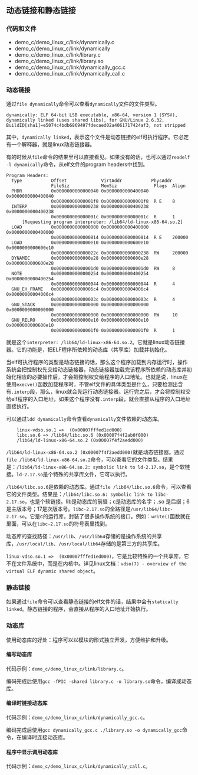 ## 动态链接和静态链接

### 代码和文件

- demo_c/demo_linux_c/link/dynamically.c
- demo_c/demo_linux_c/link/dynamically
- demo_c/demo_linux_c/link/library.c
- demo_c/demo_linux_c/link/library.so
- demo_c/demo_linux_c/link/dynamically_gcc.c
- demo_c/demo_linux_c/link/dynamically_call.c

### 动态链接

通过`file dynamically`命令可以查看`dynamically`文件的文件类型。

```
dynamically: ELF 64-bit LSB executable, x86-64, version 1 (SYSV), dynamically linked (uses shared libs), for GNU/Linux 2.6.32, BuildID[sha1]=e5074c4bdb6869497fdecaed02a4061717424af3, not stripped
```

其中，`dynamically linked`，表示这个文件是动态链接的elf可执行程序。它必定有一个解释器，就是linux动态链接器。

有的时候从`file`命令的结果里可以直接看见。如果没有的话，也可以通过`readelf -l dynamically`命令，从elf文件的program headers中找到。

```
Program Headers:
  Type           Offset             VirtAddr           PhysAddr
                 FileSiz            MemSiz              Flags  Align
  PHDR           0x0000000000000040 0x0000000000400040 0x0000000000400040
                 0x00000000000001f8 0x00000000000001f8  R E    8
  INTERP         0x0000000000000238 0x0000000000400238 0x0000000000400238
                 0x000000000000001c 0x000000000000001c  R      1
      [Requesting program interpreter: /lib64/ld-linux-x86-64.so.2]
  LOAD           0x0000000000000000 0x0000000000400000 0x0000000000400000
                 0x0000000000000814 0x0000000000000814  R E    200000
  LOAD           0x0000000000000e10 0x0000000000600e10 0x0000000000600e10
                 0x000000000000022c 0x0000000000000238  RW     200000
  DYNAMIC        0x0000000000000e28 0x0000000000600e28 0x0000000000600e28
                 0x00000000000001d0 0x00000000000001d0  RW     8
  NOTE           0x0000000000000254 0x0000000000400254 0x0000000000400254
                 0x0000000000000044 0x0000000000000044  R      4
  GNU_EH_FRAME   0x00000000000006c4 0x00000000004006c4 0x00000000004006c4
                 0x000000000000003c 0x000000000000003c  R      4
  GNU_STACK      0x0000000000000000 0x0000000000000000 0x0000000000000000
                 0x0000000000000000 0x0000000000000000  RW     10
  GNU_RELRO      0x0000000000000e10 0x0000000000600e10 0x0000000000600e10
                 0x00000000000001f0 0x00000000000001f0  R      1
```

就是这个`interpreter: /lib64/ld-linux-x86-64.so.2`。它就是linux动态链接器。它的功能是，把ELF程序所依赖的动态库（共享库）加载并初始化。

当elf可执行程序的类型是动态链接的话，那么这个程序加载到内存运行时，操作系统会把控制权先交给动态链接器，动态链接器加载完该程序所依赖的动态库并初始化相应的必要操作后，才会把控制权交给程序的入口地址。也就是说，linux在使用`execve()`函数加载程序时，不管elf文件的具体类型是什么，只要检测出含有`.interp`段，那么，linux就会先运行动态链接器。运行完之后，才会将控制权交给elf程序的入口地址，如果这个程序没有`.interp`段，就会直接从程序的入口地址直接执行。

可以通过`ldd dynamically`命令查看`dynamically`文件依赖的动态库。

```
    linux-vdso.so.1 =>  (0x00007fffed1ed000)
    libc.so.6 => /lib64/libc.so.6 (0x00007f4f2ab0f000)
    /lib64/ld-linux-x86-64.so.2 (0x00007f4f2aedd000)
```

`/lib64/ld-linux-x86-64.so.2 (0x00007f4f2aedd000)`就是动态链接器。通过`file /lib64/ld-linux-x86-64.so.2`命令，可以查看它的文件类型。结果是：`/lib64/ld-linux-x86-64.so.2: symbolic link to ld-2.17.so`，是个软链接。`ld-2.17.so`是个特殊的共享库文件，它可以执行。

`/lib64/libc.so.6`是依赖的动态库。通过`file /lib64/libc.so.6`命令，可以查看它的文件类型。结果是：`/lib64/libc.so.6: symbolic link to libc-2.17.so`，也是个软链接。lib是动态库的前缀；c是动态库的名字；.so 是后缀；6是主版本号；17是次版本号。`libc-2.17.so`的全路径是`/usr/lib64/libc-2.17.so`。它是c的运行库，封装了很多操作系统的接口。例如：`write()`函数就在里面，可以在`libc-2.17.so`的符号表里找到。

动态库的查找路径：`/usr/lib`、`/usr/lib64`存储的是操作系统的共享库，`/usr/local/lib`、`/usr/local/lib64`存储的是第三方的共享库。

`linux-vdso.so.1 =>  (0x00007fffed1ed000)`，它是比较特殊的一个共享库，它不在文件系统中，而是在内核中。详见linux文档：`vdso(7) - overview of the virtual ELF dynamic shared object`。

### 静态链接

如果通过`file`命令可以查看静态链接的elf文件的话，结果中会有`statically linked`。静态链接的程序，会直接从程序的入口地址开始执行。

### 动态库

使用动态库的好处：程序可以以模块的形式独立开发，方便维护和升级。

#### 编写动态库

代码示例：`demo_c/demo_linux_c/link/library.c`。

编码完成后使用`gcc -fPIC -shared library.c -o library.so`命令，编译成动态库。

#### 编译时链接动态库

代码示例：`demo_c/demo_linux_c/link/dynamically_gcc.c`。

编码完成后使用`gcc dynamically_gcc.c ./library.so -o dynamically_gcc`命令，在编译时连接动态库。

#### 程序中显示调用动态库

代码示例：`demo_c/demo_linux_c/link/dynamically_call.c`。